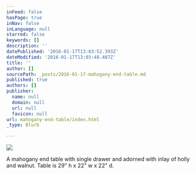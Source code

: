 ```yaml
---
inFeed: false
hasPage: true
inNav: false
inLanguage: null
starred: false
keywords: []
description: ''
datePublished: '2016-01-17T13:03:52.393Z'
dateModified: '2016-01-17T13:03:48.487Z'
title: ''
author: []
sourcePath: _posts/2016-01-17-mahogany-end-table.md
published: true
authors: []
publisher:
  name: null
  domain: null
  url: null
  favicon: null
url: mahogany-end-table/index.html
_type: Blurb

---
```

![](https://s3-us-west-2.amazonaws.com/the-grid-img/p/b5e487bb32f7c608842359a1bd1f76b3bd04fa4f.jpg)

A mahogany end table with single drawer and adorned with inlay of holly and walnut.  Table is 29" h x 22" w x 22" d.